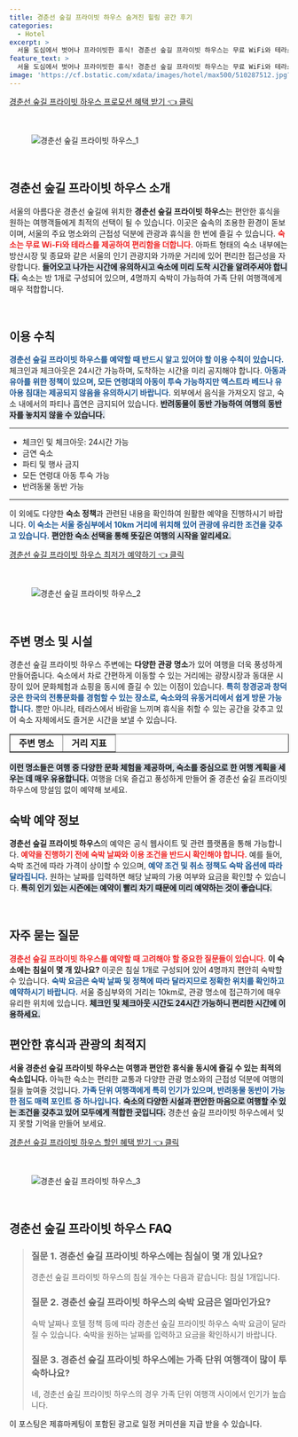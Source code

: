 ```yaml
---
title: 경춘선 숲길 프라이빗 하우스 숨겨진 힐링 공간 후기
categories:
  - Hotel
excerpt: >
  서울 도심에서 벗어나 프라이빗한 휴식! 경춘선 숲길 프라이빗 하우스는 무료 WiFi와 테라스를 갖춘 아파트를 제공합니다. 반려동물 동반도 가능해 가족 여행객들에게 안성맞춤입니다. 지금 예약하고 특별한 순간을 경험하세요!
feature_text: >
  서울 도심에서 벗어나 프라이빗한 휴식! 경춘선 숲길 프라이빗 하우스는 무료 WiFi와 테라스를 갖춘 아파트를 제공합니다. 반려동물 동반도 가능해 가족 여행객들에게 안성맞춤입니다. 지금 예약하고 특별한 순간을 경험하세요!
image: 'https://cf.bstatic.com/xdata/images/hotel/max500/510287512.jpg?k=c6a2b542d1b701eed4ccdfa85cde16457e267c8b5be173455da5d0b78efa0a85&o=&hp=1'
---
```


<p><a class="modoo-button" href="https://tinyurl.com/29ytxaxj" rel="nofollow noopener">경춘선 숲길 프라이빗 하우스 프로모션 혜택 받기 👈 클릭</a></p><br/>
<figure class="image"><img alt="경춘선 숲길 프라이빗 하우스_1" src="https://cf.bstatic.com/xdata/images/hotel/max1024x768/510287514.jpg?k=61587bf5422e9cf737eb484e5576444a12030dc9880ae492c9a2b7f79dd48ea6&amp;o=&amp;hp=1"/></figure><br/>

<h2 data-ke-size="size26" id="경춘선-숲길-프라이빗-하우스-소개">경춘선 숲길 프라이빗 하우스 소개</h2>
<p data-ke-size="size16">서울의 아름다운 경춘선 숲길에 위치한 <b>경춘선 숲길 프라이빗 하우스</b>는 편안한 휴식을 원하는 여행객들에게 최적의 선택이 될 수 있습니다. 이곳은 숲속의 조용한 환경이 돋보이며, 서울의 주요 명소와의 근접성 덕분에 관광과 휴식을 한 번에 즐길 수 있습니다. <b><span style="color: #ee2323;">숙소는 무료 Wi-Fi와 테라스를 제공하여 편리함을 더합니다.</span></b> 아파트 형태의 숙소 내부에는 방산시장 및 종묘와 같은 서울의 인기 관광지와 가까운 거리에 있어 편리한 접근성을 자랑합니다. <b><span style="background-color: #21538527;">들어오고 나가는 시간에 유의하시고 숙소에 미리 도착 시간을 알려주셔야 합니다.</span></b> 숙소는 방 1개로 구성되어 있으며, 4명까지 숙박이 가능하여 가족 단위 여행객에게 매우 적합합니다.</p>
<p data-ke-size="size16"> </p>
<h2 data-ke-size="size23" id="이용수칙">이용 수칙</h2>
<p data-ke-size="size16"><b><span style="color: #1a5490;">경춘선 숲길 프라이빗 하우스를 예약할 때 반드시 알고 있어야 할 이용 수칙이 있습니다.</span></b> 체크인과 체크아웃은 24시간 가능하며, 도착하는 시간을 미리 공지해야 합니다. <b><span style="color: #1a5490;">아동과 유아를 위한 정책이 있으며, 모든 연령대의 아동이 투숙 가능하지만 엑스트라 베드나 유아용 침대는 제공되지 않음을 유의하시기 바랍니다.</span></b> 외부에서 음식을 가져오지 않고, 숙소 내에서의 파티나 흡연은 금지되어 있습니다. <b><span style="background-color: #21538527;">반려동물이 동반 가능하여 여행의 동반자를 놓치지 않을 수 있습니다.</span></b></p>
<hr contenteditable="false" data-ke-style="style5" data-ke-type="horizontalRule"/>
<ul data-ke-list-type="disc" style="list-style-type: disc;">
<li>체크인 및 체크아웃: 24시간 가능</li>
<li>금연 숙소</li>
<li>파티 및 행사 금지</li>
<li>모든 연령대 아동 투숙 가능</li>
<li>반려동물 동반 가능</li>
</ul>
<hr contenteditable="false" data-ke-style="style5" data-ke-type="horizontalRule"/>
<p data-ke-size="size16">이 외에도 다양한 <b>숙소 정책</b>과 관련된 내용을 확인하여 원활한 예약을 진행하시기 바랍니다. <b><span style="color: #1a5490;">이 숙소는 서울 중심부에서 10km 거리에 위치해 있어 관광에 유리한 조건을 갖추고 있습니다.</span></b> <b><span style="background-color: #21538527;">편안한 숙소 선택을 통해 뜻깊은 여행의 시작을 알리세요.</span></b></p>
<p><a class="modoo-button" href="https://tinyurl.com/29ytxaxj" rel="nofollow noopener">경춘선 숲길 프라이빗 하우스 최저가 예약하기 👈 클릭</a></p><br/>
<figure class="image"><img alt="경춘선 숲길 프라이빗 하우스_2" src="https://cf.bstatic.com/xdata/images/hotel/max500/510287512.jpg?k=c6a2b542d1b701eed4ccdfa85cde16457e267c8b5be173455da5d0b78efa0a85&amp;o=&amp;hp=1"/></figure><br/>
<h2 data-ke-size="size23" id="주변명소-및-시설">주변 명소 및 시설</h2>
<p data-ke-size="size16">경춘선 숲길 프라이빗 하우스 주변에는 <b>다양한 관광 명소</b>가 있어 여행을 더욱 풍성하게 만들어줍니다. 숙소에서 차로 간편하게 이동할 수 있는 거리에는 광장시장과 동대문 시장이 있어 문화체험과 쇼핑을 동시에 즐길 수 있는 이점이 있습니다. <b><span style="color: #1a5490;">특히 창경궁과 창덕궁은 한국의 전통문화를 경험할 수 있는 장소로, 숙소와의 유동거리에서 쉽게 방문 가능합니다.</span></b> 뿐만 아니라, 테라스에서 바람을 느끼며 휴식을 취할 수 있는 공간을 갖추고 있어 숙소 자체에서도 즐거운 시간을 보낼 수 있습니다.</p>
<table border="1" data-ke-align="alignLeft" data-ke-style="style16" style="border-collapse: collapse; width: 100%; height: 34px;">
<tbody>
<tr style="height: 17px;">
<td style="width: 50%; text-align: center; height: 17px;"><b>주변 명소</b></td>
<td style="width: 50%; text-align: center; height: 17px;"><b>거리 지표</b></td>
</tr>
<tr style="height: 17px;">
<td style="width: 50%; text-align: center; height: 17px;">광장시장</td>
<td style="width: 50%; text-align: center; height: 17px;">11km</td>
</tr>
<tr>
<td style="width: 50%; text-align: center;">동대문 시장</td>
<td style="width: 50%; text-align: center;">11km</td>
</tr>
<tr>
<td style="width: 50%; text-align: center;">창경궁</td>
<td style="width: 50%; text-align: center;">9.3km</td>
</tr>
<tr>
<td style="width: 50%; text-align: center;">창덕궁</td>
<td style="width: 50%; text-align: center;">10km</td>
</tr>
</tbody>
</table>
<p data-ke-size="size16"><b><span style="background-color: #21538527;">이런 명소들은 여행 중 다양한 문화 체험을 제공하며, 숙소를 중심으로 한 여행 계획을 세우는 데 매우 유용합니다.</span></b> 여행을 더욱 즐겁고 풍성하게 만들어 줄 경춘선 숲길 프라이빗 하우스에 망설임 없이 예약해 보세요.</p>
<h2 data-ke-size="size23" id="숙박-예약-정보">숙박 예약 정보</h2>
<p data-ke-size="size16"><b>경춘선 숲길 프라이빗 하우스</b>의 예약은 공식 웹사이트 및 관련 플랫폼을 통해 가능합니다. <b><span style="color: #ee2323;">예약을 진행하기 전에 숙박 날짜와 이용 조건을 반드시 확인해야 합니다.</span></b> 예를 들어, 숙박 조건에 따라 가격이 상이할 수 있으며, <b><span style="color: #1a5490;">예약 조건 및 취소 정책도 숙박 옵션에 따라 달라집니다.</span></b> 원하는 날짜를 입력하면 해당 날짜의 가용 여부와 요금을 확인할 수 있습니다. <b><span style="background-color: #21538527;">특히 인기 있는 시즌에는 예약이 빨리 차기 때문에 미리 예약하는 것이 좋습니다.</span></b></p>
<p data-ke-size="size16"> </p>
<h2 data-ke-size="size26" id="자주-묻는-질문">자주 묻는 질문</h2>
<p data-ke-size="size16"><b><span style="color: #ee2323;">경춘선 숲길 프라이빗 하우스를 예약할 때 고려해야 할 중요한 질문들이 있습니다.</span></b> <b>이 숙소에는 침실이 몇 개 있나요?</b> 이곳은 침실 1개로 구성되어 있어 4명까지 편안히 숙박할 수 있습니다. <b><span style="color: #1a5490;">숙박 요금은 숙박 날짜 및 정책에 따라 달라지므로 정확한 위치를 확인하고 예약하시기 바랍니다.</span></b> 서울 중심부와의 거리는 10km로, 관광 명소에 접근하기에 매우 유리한 위치에 있습니다. <b><span style="background-color: #21538527;">체크인 및 체크아웃 시간도 24시간 가능하니 편리한 시간에 이용하세요.</span></b></p>
<h2 data-ke-size="size23" id="편안한휴식과관광">편안한 휴식과 관광의 최적지</h2>
<p data-ke-size="size16"><b>서울 경춘선 숲길 프라이빗 하우스는 여행과 편안한 휴식을 동시에 즐길 수 있는 최적의 숙소입니다.</b> 아늑한 숙소는 편리한 교통과 다양한 관광 명소와의 근접성 덕분에 여행의 질을 높여줄 것입니다. <b><span style="color: #1a5490;">가족 단위 여행객에게 특히 인기가 있으며, 반려동물 동반이 가능한 점도 매력 포인트 중 하나입니다.</span></b> <b><span style="background-color: #21538527;">숙소의 다양한 시설과 편안한 마음으로 여행할 수 있는 조건을 갖추고 있어 모두에게 적합한 곳입니다.</span></b> 경춘선 숲길 프라이빗 하우스에서 잊지 못할 기억을 만들어 보세요.</p>

<p><a class="modoo-button" href="https://tinyurl.com/29ytxaxj" rel="nofollow noopener">경춘선 숲길 프라이빗 하우스 할인 혜택 받기 👈 클릭</a></p><br>

<figure class="image"><img src="https://cf.bstatic.com/xdata/images/hotel/max500/510283247.jpg?k=8a715f6ae4f5f60c3f7ae9f5098291c86aa498dd8a4063b9267f0f43e2d593d6&o=&hp=1" alt="경춘선 숲길 프라이빗 하우스_3"></figure><br>
<h2 id="경춘선_숲길_프라이빗_하우스_FAQ">경춘선 숲길 프라이빗 하우스 FAQ</h2>
<div itemscope="" itemtype="https://schema.org/FAQPage"> <blockquote> <div itemscope="" itemprop="mainEntity" itemtype="https://schema.org/Question"> <h3 itemprop="name">질문 1. 경춘선 숲길 프라이빗 하우스에는 침실이 몇 개 있나요?</h3> <div itemscope="" itemprop="acceptedAnswer" itemtype="https://schema.org/Answer"> <span itemprop="text"> <p>경춘선 숲길 프라이빗 하우스의 침실 개수는 다음과 같습니다: 침실 1개입니다.</p> </span> </div> </div> <div itemscope="" itemprop="mainEntity" itemtype="https://schema.org/Question"> <h3 itemprop="name">질문 2. 경춘선 숲길 프라이빗 하우스의 숙박 요금은 얼마인가요?</h3> <div itemscope="" itemprop="acceptedAnswer" itemtype="https://schema.org/Answer"> <span itemprop="text"> <p>숙박 날짜나 호텔 정책 등에 따라 경춘선 숲길 프라이빗 하우스 숙박 요금이 달라질 수 있습니다. 숙박을 원하는 날짜를 입력하고 요금을 확인하시기 바랍니다.</p> </span> </div> </div> <div itemscope="" itemprop="mainEntity" itemtype="https://schema.org/Question"> <h3 itemprop="name">질문 3. 경춘선 숲길 프라이빗 하우스에는 가족 단위 여행객이 많이 투숙하나요?</h3> <div itemscope="" itemprop="acceptedAnswer" itemtype="https://schema.org/Answer"> <span itemprop="text"> <p>네, 경춘선 숲길 프라이빗 하우스의 경우 가족 단위 여행객 사이에서 인기가 높습니다.</p> </span> </div> </div> </blockquote> </div><p>이 포스팅은 제휴마케팅이 포함된 광고로 일정 커미션을 지급 받을 수 있습니다.</p>

